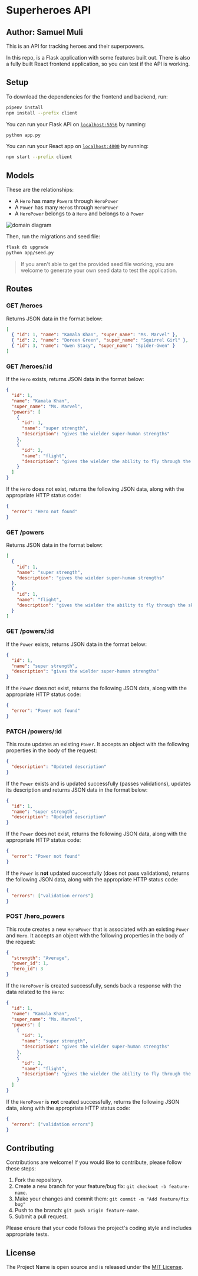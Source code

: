 # Superheroes API

## Author: Samuel Muli

This is an API for tracking heroes and their
superpowers.

In this repo, is a Flask application with some features built out. There
is also a fully built React frontend application, so you can test if the API is
working.

## Setup

To download the dependencies for the frontend and backend, run:

```sh
pipenv install
npm install --prefix client
```

You can run your Flask API on [`localhost:5556`](http://localhost:5555) by running:

```sh
python app.py
```

You can run your React app on [`localhost:4000`](http://localhost:4000) by running:

```sh
npm start --prefix client
```

## Models

These are the relationships:

- A `Hero` has many `Power`s through `HeroPower`
- A `Power` has many `Hero`s through `HeroPower`
- A `HeroPower` belongs to a `Hero` and belongs to a `Power`

![domain diagram](domain.png)

Then, run the migrations and seed file:

```sh
flask db upgrade
python app/seed.py
```

> If you aren't able to get the provided seed file working, you are welcome to
> generate your own seed data to test the application.

## Routes

### GET /heroes

Returns JSON data in the format below:

```json
[
  { "id": 1, "name": "Kamala Khan", "super_name": "Ms. Marvel" },
  { "id": 2, "name": "Doreen Green", "super_name": "Squirrel Girl" },
  { "id": 3, "name": "Gwen Stacy", "super_name": "Spider-Gwen" }
]
```

### GET /heroes/:id

If the `Hero` exists, returns JSON data in the format below:

```json
{
  "id": 1,
  "name": "Kamala Khan",
  "super_name": "Ms. Marvel",
  "powers": [
    {
      "id": 1,
      "name": "super strength",
      "description": "gives the wielder super-human strengths"
    },
    {
      "id": 2,
      "name": "flight",
      "description": "gives the wielder the ability to fly through the skies at supersonic speed"
    }
  ]
}
```

If the `Hero` does not exist, returns the following JSON data, along with
the appropriate HTTP status code:

```json
{
  "error": "Hero not found"
}
```

### GET /powers

Returns JSON data in the format below:

```json
[
  {
    "id": 1,
    "name": "super strength",
    "description": "gives the wielder super-human strengths"
  },
  {
    "id": 1,
    "name": "flight",
    "description": "gives the wielder the ability to fly through the skies at supersonic speed"
  }
]
```

### GET /powers/:id

If the `Power` exists, returns JSON data in the format below:

```json
{
  "id": 1,
  "name": "super strength",
  "description": "gives the wielder super-human strengths"
}
```

If the `Power` does not exist, returns the following JSON data, along with
the appropriate HTTP status code:

```json
{
  "error": "Power not found"
}
```

### PATCH /powers/:id

This route updates an existing `Power`. It accepts an object with
the following properties in the body of the request:

```json
{
  "description": "Updated description"
}
```

If the `Power` exists and is updated successfully (passes validations), updates
its description and returns JSON data in the format below:

```json
{
  "id": 1,
  "name": "super strength",
  "description": "Updated description"
}
```

If the `Power` does not exist, returns the following JSON data, along with
the appropriate HTTP status code:

```json
{
  "error": "Power not found"
}
```

If the `Power` is **not** updated successfully (does not pass validations),
returns the following JSON data, along with the appropriate HTTP status code:

```json
{
  "errors": ["validation errors"]
}
```

### POST /hero_powers

This route creates a new `HeroPower` that is associated with an
existing `Power` and `Hero`. It accepts an object with the following
properties in the body of the request:

```json
{
  "strength": "Average",
  "power_id": 1,
  "hero_id": 3
}
```

If the `HeroPower` is created successfully, sends back a response with the data
related to the `Hero`:

```json
{
  "id": 1,
  "name": "Kamala Khan",
  "super_name": "Ms. Marvel",
  "powers": [
    {
      "id": 1,
      "name": "super strength",
      "description": "gives the wielder super-human strengths"
    },
    {
      "id": 2,
      "name": "flight",
      "description": "gives the wielder the ability to fly through the skies at supersonic speed"
    }
  ]
}
```

If the `HeroPower` is **not** created successfully, returns the following
JSON data, along with the appropriate HTTP status code:

```json
{
  "errors": ["validation errors"]
}
```


## Contributing

Contributions are welcome! If you would like to contribute, please follow these steps:

1. Fork the repository.
2. Create a new branch for your feature/bug fix: `git checkout -b feature-name`.
3. Make your changes and commit them: `git commit -m "Add feature/fix bug"`
4. Push to the branch: `git push origin feature-name`.
5. Submit a pull request.

Please ensure that your code follows the project's coding style and includes appropriate tests.

## License

The Project Name is open source and is released under the [MIT License](LICENSE).